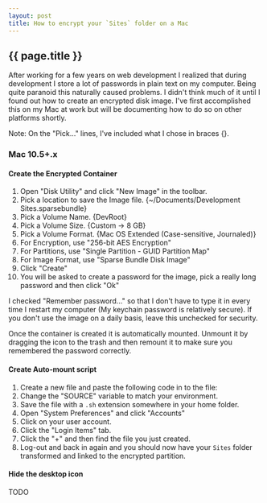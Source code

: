 ```yaml
---
layout: post
title: How to encrypt your `Sites` folder on a Mac
---
```


## {{ page.title }}

After working for a few years on web development I realized that during
development I store a lot of passwords in plain text on my computer. Being
quite paranoid this naturally caused problems. I didn't think much of it until
I found out how to create an encrypted disk image. I've first accomplished this
on my Mac at work but will be documenting how to do so on other platforms
shortly.

Note: On the "Pick..." lines, I've included what I chose in braces {}.

### Mac 10.5+.x

#### Create the Encrypted Container

1. Open "Disk Utility" and click "New Image" in the toolbar.
2. Pick a location to save the Image file. {~/Documents/Development
   Sites.sparsebundle}
3. Pick a Volume Name. {DevRoot}
4. Pick a Volume Size. {Custom -> 8 GB}
5. Pick a Volume Format. {Mac OS Extended (Case-sensitive, Journaled)}
6. For Encryption, use "256-bit AES Encryption"
7. For Partitions, use "Single Partition - GUID Partition Map"
8. For Image Format, use "Sparse Bundle Disk Image"
9. Click "Create"
1. You will be asked to create a password for the image, pick a really long
   password and then click "Ok"

I checked "Remember password..." so that I don't have to type it in every time
I restart my computer (My keychain password is relatively secure). If you don't
use the image on a daily basis, leave this unchecked for security.

Once the container is created it is automatically mounted. Unmount it by
dragging the icon to the trash and then remount it to make sure you remembered
the password correctly.

#### Create Auto-mount script

1. Create a new file and paste the following code in to the file:
   <script src="http://gist.github.com/286375.js?file=attach-disk-image.sh"></script>
2. Change the "SOURCE" variable to match your environment.
2. Save the file with a `.sh` extension somewhere in your home folder.
3. Open "System Preferences" and click "Accounts"
4. Click on your user account.
5. Click the "Login Items" tab.
6. Click the "+" and then find the file you just created.
7. Log-out and back in again and you should now have your `Sites` folder
   transformed and linked to the encrypted partition.

#### Hide the desktop icon

TODO
